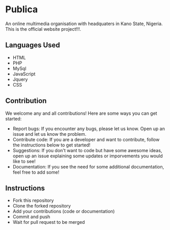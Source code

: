 # Publica
An online multimedia organisation with headquaters in Kano State, Nigeria. This is the official website project!!!.

## Languages Used
* HTML
* PHP
* MySql
* JavaScript
* Jquery
* CSS

## Contribution
We welcome any and all contributions! Here are some ways you can get started:

* Report bugs: If you encounter any bugs, please let us know. Open up an issue and let us know the problem.
* Contribute code: If you are a developer and want to contribute, follow the instructions below to get started!
* Suggestions: If you don't want to code but have some awesome ideas, open up an issue explaining some updates or imporvements you would like to see!
* Documentation: If you see the need for some additional documentation, feel free to add some!
## Instructions

* Fork this repository
* Clone the forked repository
* Add your contributions (code or documentation)
* Commit and push
* Wait for pull request to be merged